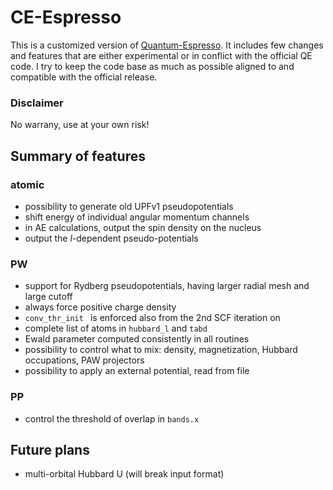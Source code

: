 # CE-Espresso

This is a customized version of [Quantum-Espresso](https://www.quantum-espresso.org). It includes few changes and features that are either experimental or in conflict with the official QE code.
I try to keep the code base as much as possible aligned to and compatible with the official release.

### Disclaimer
No warrany, use at your own risk!


## Summary of features
### atomic

* possibility to generate old UPFv1 pseudopotentials
* shift energy of individual angular momentum channels
* in AE calculations, output the spin density on the nucleus
* output the _l_-dependent pseudo-potentials

### PW

* support for Rydberg pseudopotentials, having larger radial mesh and large cutoff
* always force positive charge density
* `conv_thr_init ` is enforced also from the 2nd SCF iteration on
* complete list of atoms in `hubbard_l` and `tabd`
* Ewald parameter computed consistently in all routines
* possibility to control what to mix: density, magnetization, Hubbard occupations, PAW projectors
* possibility to apply an external potential, read from file

### PP

* control the threshold of overlap in `bands.x`


## Future plans
* multi-orbital Hubbard U (will break input format)




